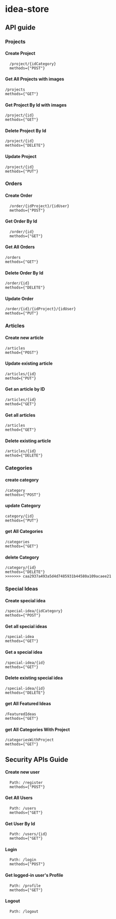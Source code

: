 # idea-store


## API guide 

### Projects
#### Create Project
```
  /project/{idCategory}
  methods={"POST"}
```
  
#### Get All Projects with images
```
/projects
methods={"GET"}
```
#### Get Project By Id with images
```
/project/{id}
methods={"GET"}
```
#### Delete Project By Id
```
/project/{id}
methods={"DELETE"}
```
#### Update Project 
```
/project/{id}
methods={"PUT"}
```
### Orders
#### Create Order
```
  /order/{idProject}/{idUser}
  methods={"POST"}
```
#### Get Order By Id
```
  /order/{id}
  methods={"GET"}
```
#### Get All Orders
```
/orders
methods={"GET"}
```
#### Delete Order By Id
```
/order/{id}
methods={"DELETE"}
```
#### Update Order 
```
/order/{id}/{idProject}/{idUser}
methods={"PUT"}
```
### Articles
#### Create new article
```
/articles
method={"POST"}
```
#### Update existing article
```
/articles/{id}
method={"PUT"}
```
#### Get an article by ID
```
/articles/{id}
method={"GET"}
```
#### Get all articles
```
/articles
method={"GET"}
```
#### Delete existing article
```
/articles/{id}
method={"DELETE"}
```

### Categories
#### create category
```
/category
methods={"POST"}
```
#### update Category
```
category/{id}
methods={"PUT"}
```
#### get All Categories
```
/categories
methods={"GET"}
```
#### delete Category
```
/category/{id}
methods={"DELETE"}
>>>>>>> caa2937a493a5d4d7485931b44580a109acaee21
```
### Special Ideas
#### Create special idea
```
/special-idea/{idCategory}
methods={"POST"}
```
#### Get all special ideas
```
/special-idea
methods={"GET"}
```
#### Get a special idea
```
/special-idea/{id}
methods={"GET"}
```
#### Delete existing special idea
```
/special-idea/{id}
methods={"DELETE"}
```
#### get All Featured Ideas
```
/FeaturedIdeas
methods={"GET"}

```
#### get All Categories With Project
```
/categoriesWithProject
methods={"GET"}
```

## Security APIs Guide 

#### Create new user
```
  Path: /register
  methods={"POST"}
```
#### Get All Users
```
  Path: /users
  methods={"GET"}
```
#### Get User By Id
```
  Path: /users/{id}
  methods={"GET"}
```
#### Login
```
  Path: /login
  methods={"POST"}
```
#### Get logged-in user's Profile 
```
  Path: /profile
  methods={"GET"}
```
#### Logout 
```
  Path: /logout
  
```
